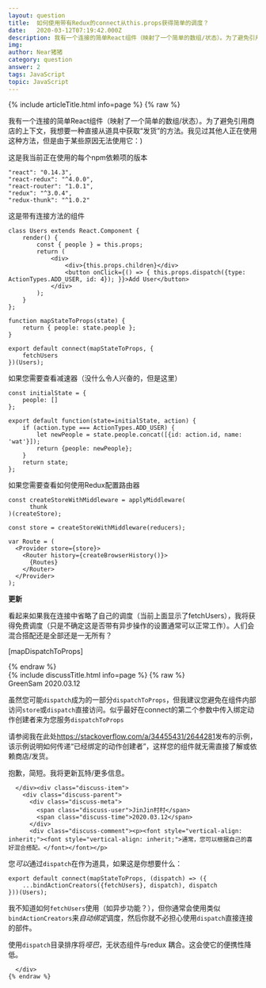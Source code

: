 ```yaml
---
layout: question
title:  如何使用带有Redux的connect从this.props获得简单的调度？
date:   2020-03-12T07:19:42.000Z
description: 我有一个连接的简单React组件（映射了一个简单的数组/状态）。为了避免引用商店的上下文，我想要一种直接从道具中获取“发货”的方法。我见过其他人正在使用这...
img: 
author: Near猪猪
category: question
answer: 2
tags: JavaScript
topic: JavaScript
---
```

<div class="article-root">
  <div class="article">
    {% include articleTitle.html info=page %}
    {% raw %}
    <div class="article-content"><p><font style="vertical-align: inherit;"><font style="vertical-align: inherit;">我有一个连接的简单React组件（映射了一个简单的数组/状态）。</font><font style="vertical-align: inherit;">为了避免引用商店的上下文，我想要一种直接从道具中获取“发货”的方法。</font><font style="vertical-align: inherit;">我见过其他人正在使用这种方法，但是由于某些原因无法使用它：)</font></font></p>

<p><font style="vertical-align: inherit;"><font style="vertical-align: inherit;">这是我当前正在使用的每个npm依赖项的版本</font></font></p>

<pre><code>"react": "0.14.3",<font></font>
"react-redux": "^4.0.0",<font></font>
"react-router": "1.0.1",<font></font>
"redux": "^3.0.4",<font></font>
"redux-thunk": "^1.0.2"<font></font>
</code></pre>

<p><font style="vertical-align: inherit;"><font style="vertical-align: inherit;">这是带有连接方法的组件</font></font></p>

<pre><code>class Users extends React.Component {<font></font>
    render() {<font></font>
        const { people } = this.props;<font></font>
        return (<font></font>
            &lt;div&gt;<font></font>
                &lt;div&gt;{this.props.children}&lt;/div&gt;<font></font>
                &lt;button onClick={() =&gt; { this.props.dispatch({type: ActionTypes.ADD_USER, id: 4}); }}&gt;Add User&lt;/button&gt;<font></font>
            &lt;/div&gt;<font></font>
        );<font></font>
    }<font></font>
};<font></font>
<font></font>
function mapStateToProps(state) {<font></font>
    return { people: state.people };<font></font>
}<font></font>
<font></font>
export default connect(mapStateToProps, {<font></font>
    fetchUsers<font></font>
})(Users);<font></font>
</code></pre>

<p><font style="vertical-align: inherit;"><font style="vertical-align: inherit;">如果您需要查看减速器（没什么令人兴奋的，但是这里）</font></font></p>

<pre><code>const initialState = {<font></font>
    people: []<font></font>
};<font></font>
<font></font>
export default function(state=initialState, action) {<font></font>
    if (action.type === ActionTypes.ADD_USER) {<font></font>
        let newPeople = state.people.concat([{id: action.id, name: 'wat'}]);<font></font>
        return {people: newPeople};<font></font>
    }<font></font>
    return state;<font></font>
};<font></font>
</code></pre>

<p><font style="vertical-align: inherit;"><font style="vertical-align: inherit;">如果您需要查看如何使用Redux配置路由器</font></font></p>

<pre><code>const createStoreWithMiddleware = applyMiddleware(<font></font>
      thunk<font></font>
)(createStore);<font></font>
<font></font>
const store = createStoreWithMiddleware(reducers);<font></font>
<font></font>
var Route = (<font></font>
  &lt;Provider store={store}&gt;<font></font>
    &lt;Router history={createBrowserHistory()}&gt;<font></font>
      {Routes}<font></font>
    &lt;/Router&gt;<font></font>
  &lt;/Provider&gt;<font></font>
);<font></font>
</code></pre>

<p><strong><font style="vertical-align: inherit;"><font style="vertical-align: inherit;">更新</font></font></strong></p>

<p><font style="vertical-align: inherit;"><font style="vertical-align: inherit;">看起来如果我在连接中省略了自己的调度（当前上面显示了fetchUsers），我将获得免费调度（只是不确定这是否带有异步操作的设置通常可以正常工作）。</font><font style="vertical-align: inherit;">人们会混合搭配还是全部还是一无所有？</font></font></p>

<p><font style="vertical-align: inherit;"><font style="vertical-align: inherit;">[mapDispatchToProps]</font></font></p></div>
    {% endraw %}
  </div>

  <div class="discuss-wrapper">
    {% include discussTitle.html info=page %}
    {% raw %}
    <div class="discuss-item">
        <div class="discuss-parent">
          <div class="discuss-meta">
            <span class="discuss-user">GreenSam</span>
            <span class="discuss-time">2020.03.12</span>
          </div>
          <div class="discuss-comment"><p><font style="vertical-align: inherit;"><font style="vertical-align: inherit;">虽然您可能</font></font><code>dispatch</code><font style="vertical-align: inherit;"><font style="vertical-align: inherit;">成为的一部分</font></font><code>dispatchToProps</code><font style="vertical-align: inherit;"><font style="vertical-align: inherit;">，但我建议您避免</font><font style="vertical-align: inherit;">在组件内部</font><font style="vertical-align: inherit;">访问</font></font><code>store</code><font style="vertical-align: inherit;"><font style="vertical-align: inherit;">或</font></font><code>dispatch</code><font style="vertical-align: inherit;"><font style="vertical-align: inherit;">直接</font><font style="vertical-align: inherit;">访问</font><font style="vertical-align: inherit;">。</font><font style="vertical-align: inherit;">似乎最好在connect的第二个参数中传入绑定动作创建者来为您服务</font></font><code>dispatchToProps</code> </p>

<p><font style="vertical-align: inherit;"><font style="vertical-align: inherit;">请参阅我在此处</font></font><a href="https://stackoverflow.com/a/34455431/2644281"><font style="vertical-align: inherit;"><font style="vertical-align: inherit;">https://stackoverflow.com/a/34455431/2644281</font></font></a><font style="vertical-align: inherit;"><font style="vertical-align: inherit;">发布的示例，该示例</font><font style="vertical-align: inherit;">说明如何传递“已经绑定的动作创建者”，这样您的组件就无需直接了解或依赖商店/发货。</font></font></p>

<p><font style="vertical-align: inherit;"><font style="vertical-align: inherit;">抱歉，简短。</font><font style="vertical-align: inherit;">我将更新瓦特/更多信息。</font></font></p></div>
        </div>
        
      </div><div class="discuss-item">
        <div class="discuss-parent">
          <div class="discuss-meta">
            <span class="discuss-user">JinJin村村</span>
            <span class="discuss-time">2020.03.12</span>
          </div>
          <div class="discuss-comment"><p><font style="vertical-align: inherit;"><font style="vertical-align: inherit;">通常，您可以根据自己的喜好混合搭配。</font></font></p>

<p><font style="vertical-align: inherit;"><font style="vertical-align: inherit;">您</font></font><em><font style="vertical-align: inherit;"><font style="vertical-align: inherit;">可以</font></font></em><font style="vertical-align: inherit;"><font style="vertical-align: inherit;">通过</font></font><code>dispatch</code><font style="vertical-align: inherit;"><font style="vertical-align: inherit;">在作为道具，如果这是你想要什么：</font></font></p>

<pre><code>export default connect(mapStateToProps, (dispatch) =&gt; ({<font></font>
    ...bindActionCreators({fetchUsers}, dispatch), dispatch<font></font>
}))(Users);<font></font>
</code></pre>

<p><font style="vertical-align: inherit;"><font style="vertical-align: inherit;">我不知道如何</font></font><code>fetchUsers</code><font style="vertical-align: inherit;"><font style="vertical-align: inherit;">使用（如异步功能？），但你通常会使用类似</font></font><code>bindActionCreators</code><font style="vertical-align: inherit;"><font style="vertical-align: inherit;">来</font></font><em><font style="vertical-align: inherit;"><font style="vertical-align: inherit;">自动绑定</font></font></em><font style="vertical-align: inherit;"><font style="vertical-align: inherit;">调度，然后你就不必担心使用</font></font><code>dispatch</code><font style="vertical-align: inherit;"><font style="vertical-align: inherit;">直接连接的部件。</font></font></p>

<p><font style="vertical-align: inherit;"><font style="vertical-align: inherit;">使用</font></font><code>dispatch</code><font style="vertical-align: inherit;"><font style="vertical-align: inherit;">目录排序将</font></font><em><font style="vertical-align: inherit;"><font style="vertical-align: inherit;">哑巴</font></font></em><font style="vertical-align: inherit;"><font style="vertical-align: inherit;">，无状态组件与redux </font><font style="vertical-align: inherit;">耦合</font><font style="vertical-align: inherit;">。</font><font style="vertical-align: inherit;">这会使它的便携性降低。</font></font></p></div>
        </div>
        
      </div>
    {% endraw %}
  </div>
<div>
